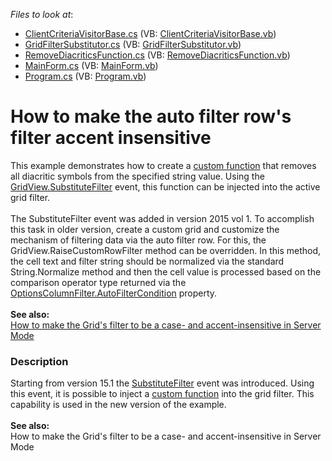 <!-- default file list -->
*Files to look at*:

* [ClientCriteriaVisitorBase.cs](./CS/DxSample/Filtering/ClientCriteriaVisitorBase.cs) (VB: [ClientCriteriaVisitorBase.vb](./VB/DxSample/Filtering/ClientCriteriaVisitorBase.vb))
* [GridFilterSubstitutor.cs](./CS/DxSample/Filtering/GridFilterSubstitutor.cs) (VB: [GridFilterSubstitutor.vb](./VB/DxSample/Filtering/GridFilterSubstitutor.vb))
* [RemoveDiacriticsFunction.cs](./CS/DxSample/Filtering/RemoveDiacriticsFunction.cs) (VB: [RemoveDiacriticsFunction.vb](./VB/DxSample/Filtering/RemoveDiacriticsFunction.vb))
* [MainForm.cs](./CS/DxSample/MainForm.cs) (VB: [MainForm.vb](./VB/DxSample/MainForm.vb))
* [Program.cs](./CS/DxSample/Program.cs) (VB: [Program.vb](./VB/DxSample/Program.vb))
<!-- default file list end -->
# How to make the auto filter row's filter accent insensitive


<p>This example demonstrates how to create a <a href="https://documentation.devexpress.com/#WindowsForms/CustomDocument9947">custom function</a> that removes all diacritic symbols from the specified string value. Using the <a href="https://documentation.devexpress.com/#WindowsForms/DevExpressXtraGridViewsBaseColumnView_SubstituteFiltertopic">GridView.SubstituteFilter</a> event, this function can be injected into the active grid filter.<br><br>The SubstituteFilter event was added in version 2015 vol 1. To accomplish this task in older version, create a custom grid and customize the mechanism of filtering data via the auto filter row. For this, the GridView.RaiseCustomRowFilter method can be overridden. In this method, the cell text and filter string should be normalized via the standard String.Normalize method and then the cell value is processed based on the comparison operator type returned via the <a href="http://documentation.devexpress.com/#WindowsForms/DevExpressXtraGridColumnsOptionsColumnFilter_AutoFilterConditiontopic"><u>OptionsColumnFilter.AutoFilterCondition</u></a> property.<br><br><strong>See also:</strong><br><a href="https://www.devexpress.com/Support/Center/p/T385990">How to make the Grid's filter to be a case- and accent-insensitive in Server Mode</a></p>


<h3>Description</h3>

<p>Starting from version 15.1 the <a href="https://documentation.devexpress.com/#WindowsForms/DevExpressXtraGridViewsBaseColumnView_SubstituteFiltertopic">SubstituteFilter</a> event was introduced. Using this event, it is possible to inject a <a href="https://documentation.devexpress.com/#WindowsForms/CustomDocument9947">custom function</a> into the grid filter. This capability is used in the new version of the example.<br><br><strong>See also:</strong><br><a data-ticket="T385990">How to make the Grid's filter to be a case- and accent-insensitive in Server Mode</a></p>

<br/>


